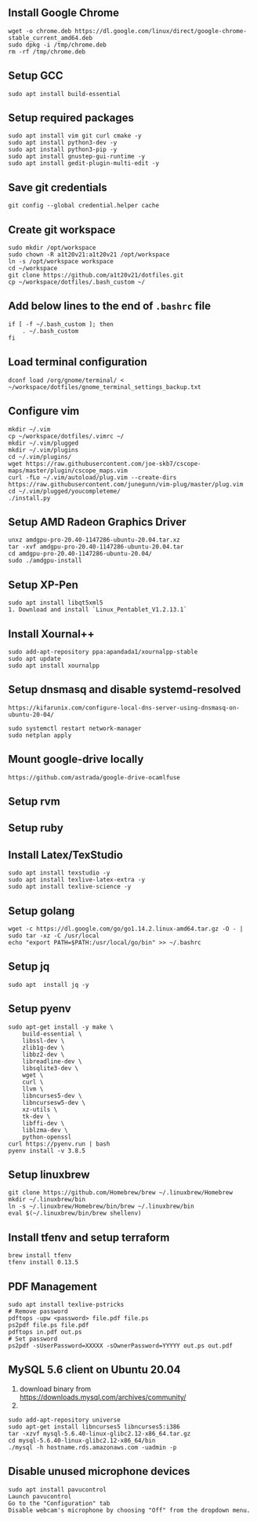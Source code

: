## Install Google Chrome

```
wget -o chrome.deb https://dl.google.com/linux/direct/google-chrome-stable_current_amd64.deb
sudo dpkg -i /tmp/chrome.deb
rm -rf /tmp/chrome.deb
```
## Setup GCC

```
sudo apt install build-essential
```

## Setup required packages

```
sudo apt install vim git curl cmake -y
sudo apt install python3-dev -y
sudo apt install python3-pip -y
sudo apt install gnustep-gui-runtime -y
sudo apt install gedit-plugin-multi-edit -y
```

## Save git credentials

```
git config --global credential.helper cache
```

## Create git workspace

```
sudo mkdir /opt/workspace
sudo chown -R a1t20v21:a1t20v21 /opt/workspace
ln -s /opt/workspace workspace
cd ~/workspace   
git clone https://github.com/a1t20v21/dotfiles.git
cp ~/workspace/dotfiles/.bash_custom ~/
```

## Add below lines to the end of `.bashrc` file

```
if [ -f ~/.bash_custom ]; then
    . ~/.bash_custom
fi
```
   
## Load terminal configuration

```
dconf load /org/gnome/terminal/ < ~/workspace/dotfiles/gnome_terminal_settings_backup.txt
```   
   
## Configure vim

```
mkdir ~/.vim
cp ~/workspace/dotfiles/.vimrc ~/
mkdir ~/.vim/plugged
mkdir ~/.vim/plugins
cd ~/.vim/plugins/
wget https://raw.githubusercontent.com/joe-skb7/cscope-maps/master/plugin/cscope_maps.vim
curl -fLo ~/.vim/autoload/plug.vim --create-dirs https://raw.githubusercontent.com/junegunn/vim-plug/master/plug.vim
cd ~/.vim/plugged/youcompleteme/
./install.py 
```

## Setup AMD Radeon Graphics Driver

```
unxz amdgpu-pro-20.40-1147286-ubuntu-20.04.tar.xz 
tar -xvf amdgpu-pro-20.40-1147286-ubuntu-20.04.tar 
cd amdgpu-pro-20.40-1147286-ubuntu-20.04/
sudo ./amdgpu-install 
```

## Setup XP-Pen
```
sudo apt install libqt5xml5
1. Download and install `Linux_Pentablet_V1.2.13.1`
```

## Install Xournal++
```
sudo add-apt-repository ppa:apandada1/xournalpp-stable
sudo apt update
sudo apt install xournalpp
```
## Setup dnsmasq and disable systemd-resolved
`https://kifarunix.com/configure-local-dns-server-using-dnsmasq-on-ubuntu-20-04/`
```
sudo systemctl restart network-manager
sudo netplan apply
```

## Mount google-drive locally
`https://github.com/astrada/google-drive-ocamlfuse`

## Setup rvm
## Setup ruby

## Install Latex/TexStudio
```
sudo apt install texstudio -y
sudo apt install texlive-latex-extra -y
sudo apt install texlive-science -y
```

## Setup golang
```
wget -c https://dl.google.com/go/go1.14.2.linux-amd64.tar.gz -O - | sudo tar -xz -C /usr/local
echo "export PATH=$PATH:/usr/local/go/bin" >> ~/.bashrc
```

## Setup jq
```
sudo apt  install jq -y
```

## Setup pyenv
```
sudo apt-get install -y make \
	build-essential \
	libssl-dev \
	zlib1g-dev \
	libbz2-dev \
	libreadline-dev \
	libsqlite3-dev \
	wget \
	curl \
	llvm \
	libncurses5-dev \
	libncursesw5-dev \
	xz-utils \
	tk-dev \
	libffi-dev \
	liblzma-dev \
	python-openssl
curl https://pyenv.run | bash
pyenv install -v 3.8.5
```

## Setup linuxbrew
```
git clone https://github.com/Homebrew/brew ~/.linuxbrew/Homebrew
mkdir ~/.linuxbrew/bin
ln -s ~/.linuxbrew/Homebrew/bin/brew ~/.linuxbrew/bin
eval $(~/.linuxbrew/bin/brew shellenv)
```

## Install tfenv and setup terraform
```
brew install tfenv
tfenv install 0.13.5
```

## PDF Management
```
sudo apt install texlive-pstricks
# Remove password
pdftops -upw <password> file.pdf file.ps
ps2pdf file.ps file.pdf
pdftops in.pdf out.ps
# Set password
ps2pdf -sUserPassword=XXXXX -sOwnerPassword=YYYYY out.ps out.pdf
```

## MySQL 5.6 client on Ubuntu 20.04

1. download binary from https://downloads.mysql.com/archives/community/
2. 
```
sudo add-apt-repository universe
sudo apt-get install libncurses5 libncurses5:i386
tar -xzvf mysql-5.6.40-linux-glibc2.12-x86_64.tar.gz 
cd mysql-5.6.40-linux-glibc2.12-x86_64/bin
./mysql -h hostname.rds.amazonaws.com -uadmin -p
```

## Disable unused microphone devices
```
sudo apt install pavucontrol
Launch pavucontrol
Go to the "Configuration" tab
Disable webcam's microphone by choosing "Off" from the dropdown menu.
```
